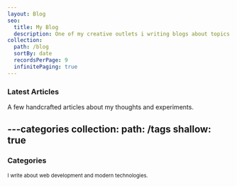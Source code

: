 ```yaml
---
layout: Blog
seo:
  title: My Blog
  description: One of my creative outlets i writing blogs about topics I find interestng
collection:
  path: /blog
  sortBy: date
  recordsPerPage: 9
  infinitePaging: true
---
```


### Latest Articles

A few handcrafted articles about my thoughts and experiments.



---categories
collection:
  path: /tags
  shallow: true
---

### Categories

<small>I write about web development and modern technologies.</small>
